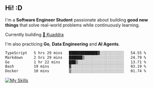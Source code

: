 ## Hi! :D

I'm a **Software Engineer Student** passionate about building **good new things** that solve real-world problems while continuously learning.

Currently building [🎾 Kuaddra](https://kuaddra.com)

I'm also practicing **Go**, **Data Engineering** and **AI Agents**.

<!--START_SECTION:waka-->

```txt
TypeScript   5 hrs 29 mins   █████████████▓░░░░░░░░░░░   54.55 %
Markdown     2 hrs 29 mins   ██████▒░░░░░░░░░░░░░░░░░░   24.79 %
Go           1 hr 22 mins    ███▒░░░░░░░░░░░░░░░░░░░░░   13.71 %
Bash         19 mins         ▓░░░░░░░░░░░░░░░░░░░░░░░░   03.19 %
Docker       10 mins         ▒░░░░░░░░░░░░░░░░░░░░░░░░   01.74 %
```

<!--END_SECTION:waka-->
[![My Skills](https://skillicons.dev/icons?i=py,go,java,aws,js,docker,linux)](https://skillicons.dev)
